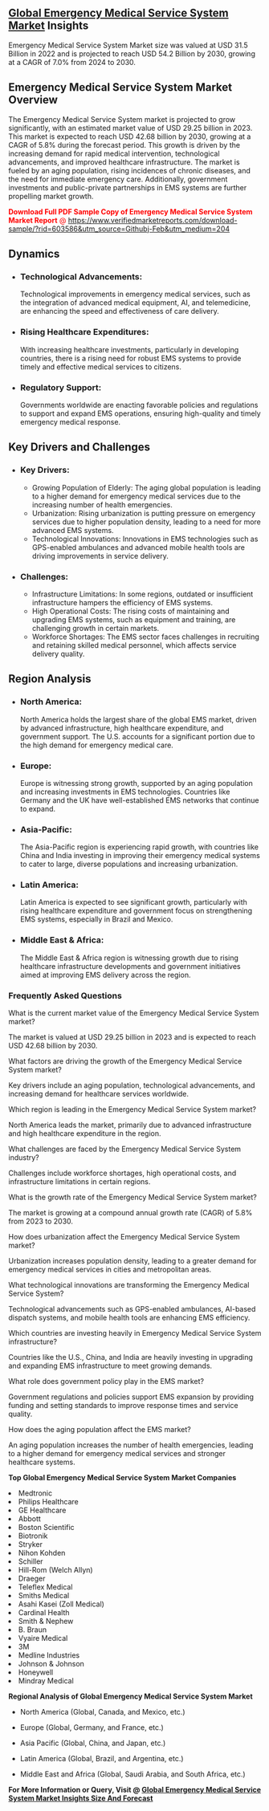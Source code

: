 <h2><a href="https://www.verifiedmarketreports.com/download-sample/?rid=603586&amp;utm_source=Githubj&amp;utm_medium=204" target="_blank">Global Emergency Medical Service System Market</a> Insights</h2><p>Emergency Medical Service System Market size was valued at USD 31.5 Billion in 2022 and is projected to reach USD 54.2 Billion by 2030, growing at a CAGR of 7.0% from 2024 to 2030.</p><p> <h2>Emergency Medical Service System Market Overview</h2> <p>The Emergency Medical Service System market is projected to grow significantly, with an estimated market value of USD 29.25 billion in 2023. This market is expected to reach USD 42.68 billion by 2030, growing at a CAGR of 5.8% during the forecast period. This growth is driven by the increasing demand for rapid medical intervention, technological advancements, and improved healthcare infrastructure. The market is fueled by an aging population, rising incidences of chronic diseases, and the need for immediate emergency care. Additionally, government investments and public-private partnerships in EMS systems are further propelling market growth.</p> <p><p><span class=""><span style="color: #ff0000;"><strong>Download Full PDF Sample Copy of Emergency Medical Service System Market Report</strong> @ </span><a href="https://www.verifiedmarketreports.com/download-sample/?rid=603586&amp;utm_source=Githubj-Feb&amp;utm_medium=204" target="_blank">https://www.verifiedmarketreports.com/download-sample/?rid=603586&amp;utm_source=Githubj-Feb&amp;utm_medium=204</a></span></p></p> <h2>Dynamics</h2> <ul> <li><h3>Technological Advancements:</h3>Technological improvements in emergency medical services, such as the integration of advanced medical equipment, AI, and telemedicine, are enhancing the speed and effectiveness of care delivery.</li> <li><h3>Rising Healthcare Expenditures:</h3>With increasing healthcare investments, particularly in developing countries, there is a rising need for robust EMS systems to provide timely and effective medical services to citizens.</li> <li><h3>Regulatory Support:</h3>Governments worldwide are enacting favorable policies and regulations to support and expand EMS operations, ensuring high-quality and timely emergency medical response.</li> </ul> <h2>Key Drivers and Challenges</h2> <ul> <li><h3>Key Drivers:</h3> <ul> <li>Growing Population of Elderly: The aging global population is leading to a higher demand for emergency medical services due to the increasing number of health emergencies.</li> <li>Urbanization: Rising urbanization is putting pressure on emergency services due to higher population density, leading to a need for more advanced EMS systems.</li> <li>Technological Innovations: Innovations in EMS technologies such as GPS-enabled ambulances and advanced mobile health tools are driving improvements in service delivery.</li> </ul> </li> <li><h3>Challenges:</h3> <ul> <li>Infrastructure Limitations: In some regions, outdated or insufficient infrastructure hampers the efficiency of EMS systems.</li> <li>High Operational Costs: The rising costs of maintaining and upgrading EMS systems, such as equipment and training, are challenging growth in certain markets.</li> <li>Workforce Shortages: The EMS sector faces challenges in recruiting and retaining skilled medical personnel, which affects service delivery quality.</li> </ul> </li> </ul> <h2>Region Analysis</h2> <ul> <li><h3>North America:</h3>North America holds the largest share of the global EMS market, driven by advanced infrastructure, high healthcare expenditure, and government support. The U.S. accounts for a significant portion due to the high demand for emergency medical care.</li> <li><h3>Europe:</h3>Europe is witnessing strong growth, supported by an aging population and increasing investments in EMS technologies. Countries like Germany and the UK have well-established EMS networks that continue to expand.</li> <li><h3>Asia-Pacific:</h3>The Asia-Pacific region is experiencing rapid growth, with countries like China and India investing in improving their emergency medical systems to cater to large, diverse populations and increasing urbanization.</li> <li><h3>Latin America:</h3>Latin America is expected to see significant growth, particularly with rising healthcare expenditure and government focus on strengthening EMS systems, especially in Brazil and Mexico.</li> <li><h3>Middle East & Africa:</h3>The Middle East & Africa region is witnessing growth due to rising healthcare infrastructure developments and government initiatives aimed at improving EMS delivery across the region.</li> </ul> <h3>Frequently Asked Questions</h3> <p>What is the current market value of the Emergency Medical Service System market?</p> <p>The market is valued at USD 29.25 billion in 2023 and is expected to reach USD 42.68 billion by 2030.</p> <p>What factors are driving the growth of the Emergency Medical Service System market?</p> <p>Key drivers include an aging population, technological advancements, and increasing demand for healthcare services worldwide.</p> <p>Which region is leading in the Emergency Medical Service System market?</p> <p>North America leads the market, primarily due to advanced infrastructure and high healthcare expenditure in the region.</p> <p>What challenges are faced by the Emergency Medical Service System industry?</p> <p>Challenges include workforce shortages, high operational costs, and infrastructure limitations in certain regions.</p> <p>What is the growth rate of the Emergency Medical Service System market?</p> <p>The market is growing at a compound annual growth rate (CAGR) of 5.8% from 2023 to 2030.</p> <p>How does urbanization affect the Emergency Medical Service System market?</p> <p>Urbanization increases population density, leading to a greater demand for emergency medical services in cities and metropolitan areas.</p> <p>What technological innovations are transforming the Emergency Medical Service System?</p> <p>Technological advancements such as GPS-enabled ambulances, AI-based dispatch systems, and mobile health tools are enhancing EMS efficiency.</p> <p>Which countries are investing heavily in Emergency Medical Service System infrastructure?</p> <p>Countries like the U.S., China, and India are heavily investing in upgrading and expanding EMS infrastructure to meet growing demands.</p> <p>What role does government policy play in the EMS market?</p> <p>Government regulations and policies support EMS expansion by providing funding and setting standards to improve response times and service quality.</p> <p>How does the aging population affect the EMS market?</p> <p>An aging population increases the number of health emergencies, leading to a higher demand for emergency medical services and stronger healthcare systems.</p> </p><p><strong>Top Global Emergency Medical Service System Market Companies</strong></p><div data-test-id=""><p><li>Medtronic</li><li> Philips Healthcare</li><li> GE Healthcare</li><li> Abbott</li><li> Boston Scientific</li><li> Biotronik</li><li> Stryker</li><li> Nihon Kohden</li><li> Schiller</li><li> Hill-Rom (Welch Allyn)</li><li> Draeger</li><li> Teleflex Medical</li><li> Smiths Medical</li><li> Asahi Kasei (Zoll Medical)</li><li> Cardinal Health</li><li> Smith & Nephew</li><li> B. Braun</li><li> Vyaire Medical</li><li> 3M</li><li> Medline Industries</li><li> Johnson & Johnson</li><li> Honeywell</li><li> Mindray Medical</li></p><div><strong>Regional Analysis of&nbsp;Global Emergency Medical Service System Market</strong></div><ul><li dir="ltr"><p dir="ltr">North America&nbsp;(Global, Canada, and Mexico, etc.)</p></li><li dir="ltr"><p dir="ltr">Europe (Global, Germany, and France, etc.)</p></li><li dir="ltr"><p dir="ltr">Asia Pacific&nbsp;(Global, China, and Japan, etc.)</p></li><li dir="ltr"><p dir="ltr">Latin America&nbsp;(Global, Brazil, and Argentina, etc.)</p></li><li dir="ltr">Middle East and Africa&nbsp;(Global, Saudi Arabia, and South Africa, etc.)</li></ul><p><strong>For More Information or Query, Visit @&nbsp;</strong><strong><a href="https://www.verifiedmarketreports.com/product/emergency-medical-service-system-market/?utm_source=Githubj&amp;utm_medium=204" target="_blank">Global Emergency Medical Service System Market Insights Size And Forecast</a></strong></p></div>
